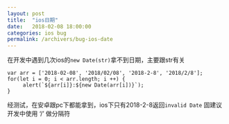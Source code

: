 ```yaml
---
layout: post
title:  "ios日期"
date:   2018-02-08 18:00:00
categories: ios bug
permalink: /archivers/bug-ios-date
---
```


在开发中遇到几次ios的`new Date(str)`拿不到日期，主要跟str有关
```
var arr = ['2018-02-08', '2018/02/08', '2018-2-8', '2018/2/8'];
for(let i = 0; i < arr.length; i ++) {
     alert(`${arr[i]}:${new Date(arr[i])}`);
}
```
经测试，在安卓跟pc下都能拿到，ios下只有2018-2-8返回`invalid Date`
固建议开发中使用 ‘/’ 做分隔符